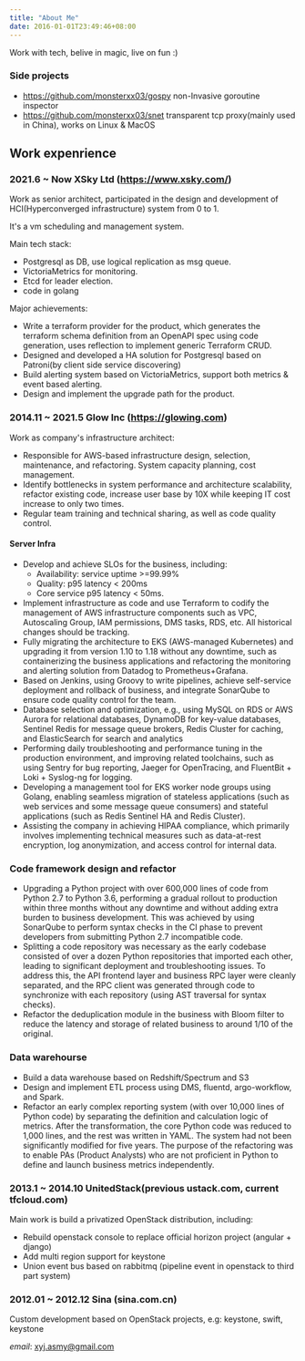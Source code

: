 ```yaml
---
title: "About Me"
date: 2016-01-01T23:49:46+08:00
---
```


Work with tech, belive in magic, live on fun :)

### Side projects

- https://github.com/monsterxx03/gospy  non-Invasive goroutine inspector
- https://github.com/monsterxx03/snet  transparent tcp proxy(mainly used in China), works on Linux & MacOS


## Work expenrience

### 2021.6 ~ Now  XSky Ltd (https://www.xsky.com/)

Work as senior architect, participated in the design and development of HCI(Hyperconverged infrastructure) system from 0 to 1.

It's a vm scheduling and management system.

Main tech stack:
- Postgresql as DB, use logical replication as msg queue.
- VictoriaMetrics for monitoring.
- Etcd for leader election.
- code in golang

Major achievements:
- Write a terraform provider for the product, which generates the terraform schema definition from an OpenAPI spec using code generation, uses reflection to implement generic Terraform CRUD.
- Designed and developed a HA solution for Postgresql based on Patroni(by client side service discovering)
- Build alerting system based on VictoriaMetrics, support both metrics & event based alerting.
- Design and implement the upgrade path for the product.


### 2014.11 ~ 2021.5 Glow Inc (https://glowing.com)

Work as company's infrastructure architect:
- Responsible for AWS-based infrastructure design, selection, maintenance, and refactoring. System capacity planning, cost management.
- Identify bottlenecks in system performance and architecture scalability, refactor existing code, increase user base by 10X while keeping IT cost increase to only two times.
- Regular team training and technical sharing, as well as code quality control.

#### Server Infra

- Develop and achieve SLOs for the business, including:
    - Availability: service uptime >=99.99%
    - Quality: p95 latency < 200ms
    - Core service p95 latency < 50ms.
- Implement infrastructure as code and use Terraform to codify the management of AWS infrastructure components such as VPC, Autoscaling Group, IAM permissions, DMS tasks, RDS, etc. All historical changes should be tracking.
- Fully migrating the architecture to EKS (AWS-managed Kubernetes) and upgrading it from version 1.10 to 1.18 without any downtime, such as containerizing the business applications and refactoring the monitoring and alerting solution from Datadog to Prometheus+Grafana.
- Based on Jenkins, using Groovy to write pipelines, achieve self-service deployment and rollback of business, and integrate SonarQube to ensure code quality control for the team.
- Database selection and optimization, e.g., using MySQL on RDS or AWS Aurora for relational databases, DynamoDB for key-value databases, Sentinel Redis for message queue brokers, Redis Cluster for caching, and ElasticSearch for search and analytics
- Performing daily troubleshooting and performance tuning in the production environment, and improving related toolchains, such as using Sentry for bug reporting, Jaeger for OpenTracing, and FluentBit + Loki + Syslog-ng for logging.
- Developing a management tool for EKS worker node groups using Golang, enabling seamless migration of stateless applications (such as web services and some message queue consumers) and stateful applications (such as Redis Sentinel HA and Redis Cluster).
- Assisting the company in achieving HIPAA compliance, which primarily involves implementing technical measures such as data-at-rest encryption, log anonymization, and access control for internal data.

### Code framework design and refactor

- Upgrading a Python project with over 600,000 lines of code from Python 2.7 to Python 3.6, performing a gradual rollout to production within three months without any downtime and without adding extra burden to business development. This was achieved by using SonarQube to perform syntax checks in the CI phase to prevent developers from submitting Python 2.7 incompatible code.
- Splitting a code repository was necessary as the early codebase consisted of over a dozen Python repositories that imported each other, leading to significant deployment and troubleshooting issues. To address this, the API frontend layer and business RPC layer were cleanly separated, and the RPC client was generated through code to synchronize with each repository (using AST traversal for syntax checks).
- Refactor the deduplication module in the business with Bloom filter to reduce the latency and storage of related business to around 1/10 of the original.

### Data warehourse 
- Build a data warehouse based on Redshift/Spectrum and S3
- Design and implement ETL process using DMS, fluentd, argo-workflow, and Spark.
- Refactor an early complex reporting system (with over 10,000 lines of Python code) by separating the definition and calculation logic of metrics. After the transformation, the core Python code was reduced to 1,000 lines, and the rest was written in YAML. The system had not been significantly modified for five years. The purpose of the refactoring was to enable PAs (Product Analysts) who are not proficient in Python to define and launch business metrics independently.


### 2013.1 ~ 2014.10  UnitedStack(previous ustack.com, current tfcloud.com)

Main work is build a privatized OpenStack distribution, including:
- Rebuild openstack console to replace official horizon project (angular + django)
- Add multi region support for keystone
- Union event bus based on rabbitmq (pipeline event in openstack to third part system)

### 2012.01 ~ 2012.12 Sina (sina.com.cn)

Custom development based on OpenStack projects, e.g: keystone, swift, keystone


*email*: xyj.asmy@gmail.com
